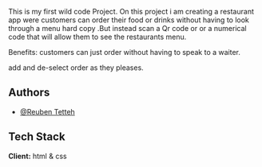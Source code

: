 This is my first wild code Project. On this project i am creating a restaurant app were customers can order their food or drinks without having to look through a menu hard copy .But instead scan a Qr code or or a numerical code that will allow them to see the restaurants menu.

Benefits:
customers can just order without having to speak to a waiter.

add and de-select order as they pleases.

## Authors

- [@Reuben Tetteh](https://www.github.com/rkotchamp)

## Tech Stack

**Client:**
html & css
